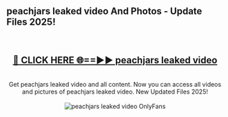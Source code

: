 <h2>peachjars leaked video And Photos - Update Files 2025!</h2>
<br>
<div align="center">
<h2><a href="https://betterlinks.top/A2PfLJ" rel="nofollow">🔴 CLICK HERE 🌐==►► peachjars leaked video</a></h2>
<br>
Get peachjars leaked video and all content. Now you can access all videos and pictures of peachjars leaked video. New Updated Files 2025!
<br>
<br>
<a href="https://betterlinks.top/A2PfLJ" rel="nofollow" data-target="animated-image.originalLink"><img src="https://i.imgur.com/dJHk4Zq.gif" alt="peachjars leaked video OnlyFans" style="max-width: 100%; display: inline-block;" data-target="animated-image.originalImage"></a>
</div>
<br>